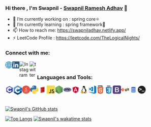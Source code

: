 ### Hi there , I'm Swapnil - [Swapnil Ramesh Adhav][website] 👋

- 🔭 I’m currently working on : spring core⚛️
- 🌱 I’m currently learning : spring framework🍃
- 📫 How to reach me: https://swapniladhav.netlify.app/
- ⚡ LeetCode Profile : https://leetcode.com/TheLogicalNights/

### Connect with me:

[<img align="left" alt="swapniladhav.com" width="22px" src="img/website.png" />][website]
[<img align="left" alt="LinkedIn" width="22px" src="img/linkedIn.png" />][linkedin]
[<img align="left" alt="Instagram" width="32px" src="https://raw.githubusercontent.com/aniket1004/aniket1004/main/img/instagram.png" />][instagram]
[<img align="left" alt="twitter" width="24px" src="https://raw.githubusercontent.com/aniket1004/aniket1004/main/img/twitter.png" />][twitter]

<br />

### Languages and Tools:

<img align="left" alt="c" width="26px" src="img/c.png" />
<img align="left" alt="cpp" width="26px" src="img/cpp.jpg" />
<img align="left" alt="java" width="26px" src="img/java.png" />
<img align="left" alt="py" width="26px" src="img/py.png" />
<img align="left" alt="scala" width="26px" src="https://raw.githubusercontent.com/github/explore/80688e429a7d4ef2fca1e82350fe8e3517d3494d/topics/scala/scala.png">
<img align="left" alt="JavaScript" width="26px" src="https://raw.githubusercontent.com/github/explore/80688e429a7d4ef2fca1e82350fe8e3517d3494d/topics/javascript/javascript.png" />
<img align="left" alt="node" width="26px" src="https://raw.githubusercontent.com/github/explore/80688e429a7d4ef2fca1e82350fe8e3517d3494d/topics/nodejs/nodejs.png">
<img align="left" alt="php" width="26px" src="https://raw.githubusercontent.com/github/explore/80688e429a7d4ef2fca1e82350fe8e3517d3494d/topics/php/php.png">
<img align="left" alt="angular" width="26px" src="https://raw.githubusercontent.com/github/explore/80688e429a7d4ef2fca1e82350fe8e3517d3494d/topics/angular/angular.png">
<img align="left" alt="linux" width="26px" src="https://raw.githubusercontent.com/github/explore/80688e429a7d4ef2fca1e82350fe8e3517d3494d/topics/linux/linux.png" />
<img align="left" alt="Visual Studio Code" width="26px" src="https://raw.githubusercontent.com/github/explore/80688e429a7d4ef2fca1e82350fe8e3517d3494d/topics/visual-studio-code/visual-studio-code.png" />
<img align="left" alt="HTML5" width="26px" src="https://raw.githubusercontent.com/github/explore/80688e429a7d4ef2fca1e82350fe8e3517d3494d/topics/html/html.png" />
<img align="left" alt="CSS3" width="26px" src="https://raw.githubusercontent.com/github/explore/80688e429a7d4ef2fca1e82350fe8e3517d3494d/topics/css/css.png" />
<img align="left" alt="bootstrap" width="26px" src="https://raw.githubusercontent.com/github/explore/80688e429a7d4ef2fca1e82350fe8e3517d3494d/topics/bootstrap/bootstrap.png">
<img align="left" alt="Git" width="26px" src="https://raw.githubusercontent.com/github/explore/80688e429a7d4ef2fca1e82350fe8e3517d3494d/topics/git/git.png" />
<img align="left" alt="SQL" width="26px" src="https://raw.githubusercontent.com/github/explore/80688e429a7d4ef2fca1e82350fe8e3517d3494d/topics/sql/sql.png" />
<img align="left" alt="Terminal" width="26px" src="https://raw.githubusercontent.com/github/explore/80688e429a7d4ef2fca1e82350fe8e3517d3494d/topics/terminal/terminal.png">
<br />
<br />

[website]: https://swapniladhav.netlify.app
[instagram]: https://instagram.com/ll_.swapnil.willianrod_ll
[linkedin]: https://www.linkedin.com/in/swapnil-adhav-48b094189/
[twitter]: https://twitter.com/SwapnilAdhav10/

<br />

[![Swapnil's GitHub stats](https://github-readme-stats.vercel.app/api?username=TheLogicalNights&show_icons=true&count_private=true&theme=merko)](https://github.com/anuraghazra/github-readme-stats)

[![Top Langs](https://github-readme-stats.vercel.app/api/top-langs/?username=TheLogicalNights&layout=compact&show_icons=true&count_private=true&theme=merko)](https://github.com/anuraghazra/github-readme-stats)  [![Swapnil's wakatime stats](https://github-readme-stats.vercel.app/api/wakatime?username=TheLogicalNights)](https://github.com/anuraghazra/github-readme-stats)

